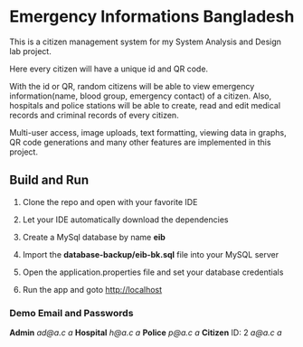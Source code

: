 # Emergency Informations Bangladesh

This is a citizen management system for my System Analysis and Design lab project.

Here every citizen will have a unique id and QR code.

With the id or QR, random citizens will be able to view emergency information(name, blood group, emergency contact) of a citizen. Also, hospitals and police stations will be able to create, read and edit medical records and criminal records of every citizen.

Multi-user access, image uploads, text formatting, viewing data in graphs, QR code generations and many other features are implemented in this project.

## Build and Run

1. Clone the repo and open with your favorite IDE

2. Let your IDE automatically download the dependencies

3. Create a MySql database by name **eib**

4. Import the **database-backup/eib-bk.sql** file into your MySQL server

5. Open the application.properties file and set your database credentials

6. Run the app and goto [http://localhost](http://localhost/)

### Demo Email and Passwords
 **Admin**
_ad@a.c_
_a_
**Hospital**
_h@a.c_
 _a_
**Police**
 _p@a.c_
 _a_
**Citizen**
ID: 2
_a@a.c_
 _a_
